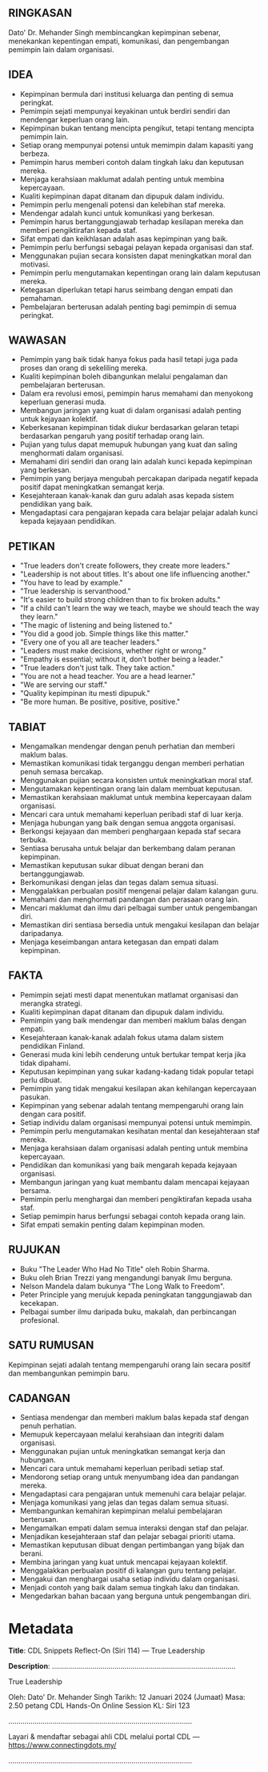 ## RINGKASAN
Dato' Dr. Mehander Singh membincangkan kepimpinan sebenar, menekankan kepentingan empati, komunikasi, dan pengembangan pemimpin lain dalam organisasi.

## IDEA
- Kepimpinan bermula dari institusi keluarga dan penting di semua peringkat.
- Pemimpin sejati mempunyai keyakinan untuk berdiri sendiri dan mendengar keperluan orang lain.
- Kepimpinan bukan tentang mencipta pengikut, tetapi tentang mencipta pemimpin lain.
- Setiap orang mempunyai potensi untuk memimpin dalam kapasiti yang berbeza.
- Pemimpin harus memberi contoh dalam tingkah laku dan keputusan mereka.
- Menjaga kerahsiaan maklumat adalah penting untuk membina kepercayaan.
- Kualiti kepimpinan dapat ditanam dan dipupuk dalam individu.
- Pemimpin perlu mengenali potensi dan kelebihan staf mereka.
- Mendengar adalah kunci untuk komunikasi yang berkesan.
- Pemimpin harus bertanggungjawab terhadap kesilapan mereka dan memberi pengiktirafan kepada staf.
- Sifat empati dan keikhlasan adalah asas kepimpinan yang baik.
- Pemimpin perlu berfungsi sebagai pelayan kepada organisasi dan staf.
- Menggunakan pujian secara konsisten dapat meningkatkan moral dan motivasi.
- Pemimpin perlu mengutamakan kepentingan orang lain dalam keputusan mereka.
- Ketegasan diperlukan tetapi harus seimbang dengan empati dan pemahaman.
- Pembelajaran berterusan adalah penting bagi pemimpin di semua peringkat.

## WAWASAN
- Pemimpin yang baik tidak hanya fokus pada hasil tetapi juga pada proses dan orang di sekeliling mereka.
- Kualiti kepimpinan boleh dibangunkan melalui pengalaman dan pembelajaran berterusan.
- Dalam era revolusi emosi, pemimpin harus memahami dan menyokong keperluan generasi muda.
- Membangun jaringan yang kuat di dalam organisasi adalah penting untuk kejayaan kolektif.
- Keberkesanan kepimpinan tidak diukur berdasarkan gelaran tetapi berdasarkan pengaruh yang positif terhadap orang lain.
- Pujian yang tulus dapat memupuk hubungan yang kuat dan saling menghormati dalam organisasi.
- Memahami diri sendiri dan orang lain adalah kunci kepada kepimpinan yang berkesan.
- Pemimpin yang berjaya mengubah percakapan daripada negatif kepada positif dapat meningkatkan semangat kerja.
- Kesejahteraan kanak-kanak dan guru adalah asas kepada sistem pendidikan yang baik.
- Mengadaptasi cara pengajaran kepada cara belajar pelajar adalah kunci kepada kejayaan pendidikan.

## PETIKAN
- "True leaders don't create followers, they create more leaders."
- "Leadership is not about titles. It's about one life influencing another."
- "You have to lead by example."
- "True leadership is servanthood."
- "It's easier to build strong children than to fix broken adults."
- "If a child can't learn the way we teach, maybe we should teach the way they learn."
- "The magic of listening and being listened to."
- "You did a good job. Simple things like this matter."
- "Every one of you all are teacher leaders."
- "Leaders must make decisions, whether right or wrong."
- "Empathy is essential; without it, don’t bother being a leader."
- "True leaders don't just talk. They take action."
- "You are not a head teacher. You are a head learner."
- "We are serving our staff."
- "Quality kepimpinan itu mesti dipupuk."
- "Be more human. Be positive, positive, positive."

## TABIAT
- Mengamalkan mendengar dengan penuh perhatian dan memberi maklum balas.
- Memastikan komunikasi tidak terganggu dengan memberi perhatian penuh semasa bercakap.
- Menggunakan pujian secara konsisten untuk meningkatkan moral staf.
- Mengutamakan kepentingan orang lain dalam membuat keputusan.
- Memastikan kerahsiaan maklumat untuk membina kepercayaan dalam organisasi.
- Mencari cara untuk memahami keperluan peribadi staf di luar kerja.
- Menjaga hubungan yang baik dengan semua anggota organisasi.
- Berkongsi kejayaan dan memberi penghargaan kepada staf secara terbuka.
- Sentiasa berusaha untuk belajar dan berkembang dalam peranan kepimpinan.
- Memastikan keputusan sukar dibuat dengan berani dan bertanggungjawab.
- Berkomunikasi dengan jelas dan tegas dalam semua situasi.
- Menggalakkan perbualan positif mengenai pelajar dalam kalangan guru.
- Memahami dan menghormati pandangan dan perasaan orang lain.
- Mencari maklumat dan ilmu dari pelbagai sumber untuk pengembangan diri.
- Memastikan diri sentiasa bersedia untuk mengakui kesilapan dan belajar daripadanya.
- Menjaga keseimbangan antara ketegasan dan empati dalam kepimpinan.

## FAKTA
- Pemimpin sejati mesti dapat menentukan matlamat organisasi dan merangka strategi.
- Kualiti kepimpinan dapat ditanam dan dipupuk dalam individu.
- Pemimpin yang baik mendengar dan memberi maklum balas dengan empati.
- Kesejahteraan kanak-kanak adalah fokus utama dalam sistem pendidikan Finland.
- Generasi muda kini lebih cenderung untuk bertukar tempat kerja jika tidak dipahami.
- Keputusan kepimpinan yang sukar kadang-kadang tidak popular tetapi perlu dibuat.
- Pemimpin yang tidak mengakui kesilapan akan kehilangan kepercayaan pasukan.
- Kepimpinan yang sebenar adalah tentang mempengaruhi orang lain dengan cara positif.
- Setiap individu dalam organisasi mempunyai potensi untuk memimpin.
- Pemimpin perlu mengutamakan kesihatan mental dan kesejahteraan staf mereka.
- Menjaga kerahsiaan dalam organisasi adalah penting untuk membina kepercayaan.
- Pendidikan dan komunikasi yang baik mengarah kepada kejayaan organisasi.
- Membangun jaringan yang kuat membantu dalam mencapai kejayaan bersama.
- Pemimpin perlu menghargai dan memberi pengiktirafan kepada usaha staf.
- Setiap pemimpin harus berfungsi sebagai contoh kepada orang lain.
- Sifat empati semakin penting dalam kepimpinan moden.

## RUJUKAN
- Buku "The Leader Who Had No Title" oleh Robin Sharma.
- Buku oleh Brian Trezzi yang mengandungi banyak ilmu berguna.
- Nelson Mandela dalam bukunya "The Long Walk to Freedom".
- Peter Principle yang merujuk kepada peningkatan tanggungjawab dan kecekapan.
- Pelbagai sumber ilmu daripada buku, makalah, dan perbincangan profesional.

## SATU RUMUSAN
Kepimpinan sejati adalah tentang mempengaruhi orang lain secara positif dan membangunkan pemimpin baru. 

## CADANGAN
- Sentiasa mendengar dan memberi maklum balas kepada staf dengan penuh perhatian.
- Memupuk kepercayaan melalui kerahsiaan dan integriti dalam organisasi.
- Menggunakan pujian untuk meningkatkan semangat kerja dan hubungan.
- Mencari cara untuk memahami keperluan peribadi setiap staf.
- Mendorong setiap orang untuk menyumbang idea dan pandangan mereka.
- Mengadaptasi cara pengajaran untuk memenuhi cara belajar pelajar.
- Menjaga komunikasi yang jelas dan tegas dalam semua situasi.
- Membangunkan kemahiran kepimpinan melalui pembelajaran berterusan.
- Mengamalkan empati dalam semua interaksi dengan staf dan pelajar.
- Menjadikan kesejahteraan staf dan pelajar sebagai prioriti utama.
- Memastikan keputusan dibuat dengan pertimbangan yang bijak dan berani.
- Membina jaringan yang kuat untuk mencapai kejayaan kolektif.
- Menggalakkan perbualan positif di kalangan guru tentang pelajar.
- Mengakui dan menghargai usaha setiap individu dalam organisasi.
- Menjadi contoh yang baik dalam semua tingkah laku dan tindakan.
- Mengedarkan bahan bacaan yang berguna untuk pengembangan diri.

# Metadata
**Title**: CDL Snippets Reflect-On (Siri 114) — True Leadership

**Description**: ...........................................................................................

True Leadership

Oleh: Dato' Dr. Mehander Singh
Tarikh: 12 Januari 2024 (Jumaat)
Masa: 2.50 petang
CDL Hands-On Online Session KL: Siri 123

...........................................................................................

Layari & mendaftar sebagai ahli CDL melalui portal CDL — https://www.connectingdots.my/

...........................................................................................